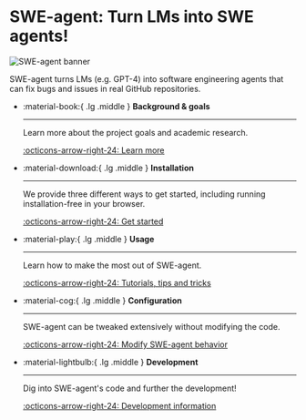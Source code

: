 # SWE-agent: Turn LMs into SWE agents!

![SWE-agent banner](assets/readme_assets/swe-agent-banner.png)

SWE-agent turns LMs (e.g. GPT-4) into software engineering agents that can fix bugs and issues in real GitHub repositories.

<div class="grid cards" markdown>

-   :material-book:{ .lg .middle } __Background & goals__

    ---

    Learn more about the project goals and academic research.

    [:octicons-arrow-right-24: Learn more](background/overview.md)

-   :material-download:{ .lg .middle } __Installation__

    ---

    We provide three different ways to get started, including running installation-free in your browser.

    [:octicons-arrow-right-24: Get started](installation/index.md)


-   :material-play:{ .lg .middle } __Usage__

    ---

    Learn how to make the most out of SWE-agent.

    [:octicons-arrow-right-24: Tutorials, tips and tricks](usage/index.md)

-   :material-cog:{ .lg .middle } __Configuration__

    ---

    SWE-agent can be tweaked extensively without modifying the code.

    [:octicons-arrow-right-24: Modify SWE-agent behavior](usage/index.md)


-   :material-lightbulb:{ .lg .middle } __Development__

    ---

    Dig into SWE-agent's code and further the development!

    [:octicons-arrow-right-24: Development information](usage/index.md)
</div>